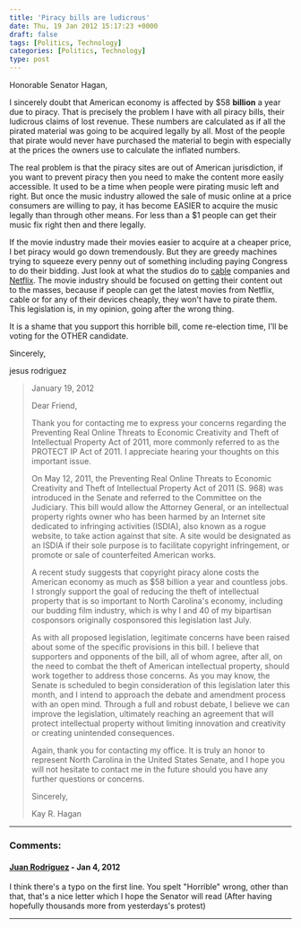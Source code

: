 ```yaml
---
title: 'Piracy bills are ludicrous'
date: Thu, 19 Jan 2012 15:17:23 +0000
draft: false
tags: [Politics, Technology]
categories: [Politics, Technology]
type: post
---
```


Honorable Senator Hagan,

I sincerely doubt that American economy is affected by $58 **billion** a year due to piracy. That is precisely the problem I have with all piracy bills, their ludicrous claims of lost revenue. These numbers are calculated as if all the pirated material was going to be acquired legally by all. Most of the people that pirate would never have purchased the material to begin with especially at the prices the owners use to calculate the inflated numbers.

The real problem is that the piracy sites are out of American jurisdiction, if you want to prevent piracy then you need to make the content more easily accessible. It used to be a time when people were pirating music left and right. But once the music industry allowed the sale of music online at a price consumers are willing to pay, it has become EASIER to acquire the music legally than through other means. For less than a $1 people can get their music fix right then and there legally.

If the movie industry made their movies easier to acquire at a cheaper price, I bet piracy would go down tremendously. But they are greedy machines trying to squeeze every penny out of something including paying Congress to do their bidding. Just look at what the studios do to [cable](http://www.pcmag.com/article2/0,2817,2398269,00.asp) companies and [Netflix](http://www.engadget.com/2010/12/08/netflix-licenses-even-more-tv-for-streaming-from-abc-disney/). The movie industry should be focused on getting their content out to the masses, because if people can get the latest movies from Netflix, cable or for any of their devices cheaply, they won't have to pirate them. This legislation is, in my opinion, going after the wrong thing.

It is a shame that you support this horrible bill, come re-election time, I'll be voting for the OTHER candidate.

Sincerely,

jesus rodriguez

> January 19, 2012
>
> Dear Friend,
>
> Thank you for contacting me to express your concerns regarding the Preventing Real Online Threats to Economic Creativity and Theft of Intellectual Property Act of 2011, more commonly referred to as the PROTECT IP Act of 2011. I appreciate hearing your thoughts on this important issue.
>
> On May 12, 2011, the Preventing Real Online Threats to Economic Creativity and Theft of Intellectual Property Act of 2011 (S. 968) was introduced in the Senate and referred to the Committee on the Judiciary. This bill would allow the Attorney General, or an intellectual property rights owner who has been harmed by an Internet site dedicated to infringing activities (ISDIA), also known as a rogue website, to take action against that site. A site would be designated as an ISDIA if their sole purpose is to facilitate copyright infringement, or promote or sale of counterfeited American works.
>
> A recent study suggests that copyright piracy alone costs the American economy as much as $58 billion a year and countless jobs. I strongly support the goal of reducing the theft of intellectual property that is so important to North Carolina's economy, including our budding film industry, which is why I and 40 of my bipartisan cosponsors originally cosponsored this legislation last July.
>
> As with all proposed legislation, legitimate concerns have been raised about some of the specific provisions in this bill. I believe that supporters and opponents of the bill, all of whom agree, after all, on the need to combat the theft of American intellectual property, should work together to address those concerns. As you may know, the Senate is scheduled to begin consideration of this legislation later this month, and I intend to approach the debate and amendment process with an open mind. Through a full and robust debate, I believe we can improve the legislation, ultimately reaching an agreement that will protect intellectual property without limiting innovation and creativity or creating unintended consequences.
>
> Again, thank you for contacting my office. It is truly an honor to represent North Carolina in the United States Senate, and I hope you will not hesitate to contact me in the future should you have any further questions or concerns.
>
> Sincerely,
>
> Kay R. Hagan
---
### Comments:
#### [Juan Rodriguez](http://k3rnel.net "nushio@k3rnel.net") - <time datetime="2012-01-19 12:34:24">Jan 4, 2012</time>

I think there's a typo on the first line. You spelt "Horrible" wrong, other than that, that's a nice letter which I hope the Senator will read (After having hopefully thousands more from yesterdays's protest)
<hr />
